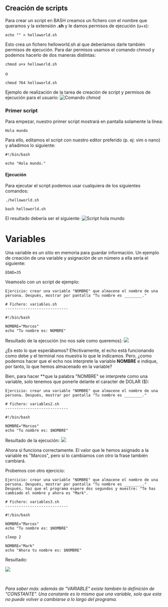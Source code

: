 ## Creación de scripts
Para crear un script en BASH creamos un fichero con el nombre que queramos y la extensión **.sh** y le damos permisos de ejecución (u+x):

```echo "" > helloworld.sh```

Esto crea un fichero helloworld.sh al que deberíamos darle también permisos de ejecución. Para dar permisos usamos el comando chmod y podemos hacerlo de dos maneras distintas:

`chmod u+x helloworld.sh`

o

`chmod 764 helloworld.sh`

Ejemplo de realización de la tarea de creación de script y permisos de ejecución para el usuario:
![Comando chmod](../images/gnu-linux/chmod.png)

### Primer script
Para empezar, nuestro primer script mostrará en pantalla solamente la línea:

`Hola mundo`

Para ello, editamos el script con nuestro editor preferido (p. ej: vim o nano) y añadimos lo siguiente:

```
#!/bin/bash

echo "Hola mundo."
```

#### Ejecución
Para ejecutar el script podemos usar cualquiera de los siguientes comandos:

`./helloworld.sh`

`bash helloworld.sh`

El resultado debería ser el siguiente:
![Script hola mundo](../images/gnu-linux/hello-world.png)  


# Variables
Una variable es un sitio en memoria para guardar información. Un ejemplo de creación de una variable y asignación de un número a ella sería el siguiente:

`EDAD=35`

Veamoslo con un script de ejemplo:

```
Ejercicio: crear una variable "NOMBRE" que almacene el nombre de una persona. Después, mostrar por pantalla "Tu nombre es ________."

# Fichero: variables.sh
----------------------------

#!/bin/bash

NOMBRE="Marcos"
echo "Tu nombre es: NOMBRE"

```

Resultado de la ejecución (no nos sale como queremos):
![](../images/gnu-linux/variables-1.png)  

¿Es esto lo que esperábamos? Efectivamente, el echo está funcionando como debe y el terminal nos muestra lo que le indicamos. Pero, ¿como podemos hacer que el echo nos interprete la variable **NOMBRE** e indique, por tanto, lo que hemos almacenado en la variable?

Bien, para hacer **que la palabra "NOMBRE" se interprete como una variable, solo tenemos que ponerle delante el caracter de DOLAR ($):

```
Ejercicio: crear una variable "NOMBRE" que almacene el nombre de una persona. Después, mostrar por pantalla "Tu nombre es ________."

# Fichero: variables2.sh
----------------------------

#!/bin/bash

NOMBRE="Marcos"
echo "Tu nombre es: $NOMBRE"

```

Resultado de la ejecución:
![](../images/gnu-linux/variables-2.png)

Ahora sí funciona correctamente. El valor que le hemos asignado a la variable es "Marcos", pero si lo cambiamos con otro la frase también cambiará.

Probemos con otro ejercicio:

```
Ejercicio: crear una variable "NOMBRE" que almacene el nombre de una persona. Después, mostrar por pantalla "Tu nombre es ________." Después, haz que el programa espere dos segundos y muestre: "Te has cambiado el nombre y ahora es "Mark".

# Fichero: variables3.sh
----------------------------

#!/bin/bash

NOMBRE="Marcos"
echo "Tu nombre es: $NOMBRE"

sleep 2

NOMBRE="Mark"
echo "Ahora tu nombre es: $NOMBRE"
```

Resultado:

![](../images/gnu-linux/variables3.png)  

<br />

*Para saber más: además de "VARIABLE" existe también la definición de "CONSTANTE". Una constante es lo mismo que una variable, solo que esta no puede volver a cambiarse a lo largo del programa.*


